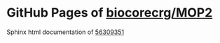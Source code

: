 GitHub Pages of [biocorecrg/MOP2](https://github.com/biocorecrg/MOP2.git)
===
Sphinx html documentation of [56309351](https://github.com/biocorecrg/MOP2/tree/56309351fd393da0c4f0d252a4f67ba2ede8a3e4)
